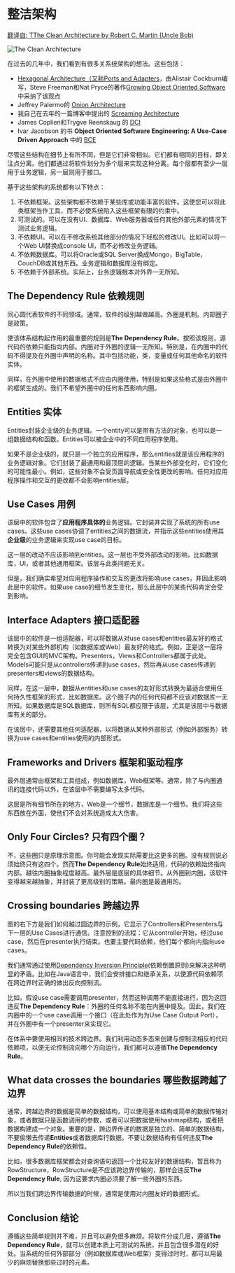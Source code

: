 # 整洁架构

[翻译自: TThe Clean Architecture by Robert C. Martin (Uncle Bob)](https://blog.cleancoder.com/uncle-bob/2012/08/13/the-clean-architecture.html)

![The Clean Architecture](https://blog.cleancoder.com/uncle-bob/images/2012-08-13-the-clean-architecture/CleanArchitecture.jpg)

在过去的几年中，我们看到有很多关系统架构的想法。这些包括：

* [Hexagonal Architecture（又称Ports and Adapters](http://alistair.cockburn.us/Hexagonal+architecture)，由Alistair Cockburn编写，Steve Freeman和Nat Pryce的著作[Growing Object Oriented Software](http://www.amazon.com/Growing-Object-Oriented-Software-Guided-Tests/dp/0321503627)中采纳了该观点
* Jeffrey Palermo的 [Onion Architecture](http://jeffreypalermo.com/blog/the-onion-architecture-part-1/)
* 我自己在去年的一篇博客中提出的 [Screaming Architecture](http://blog.cleancoders.com/2011-09-30-Screaming-Architecture) 
* James Coplien和Trygve Reenskaug 的 [DCI](http://www.amazon.com/Lean-Architecture-Agile-Software-Development/dp/0470684208/)
* Ivar Jacobson 的书 **Object Oriented Software Engineering: A Use-Case Driven Approach** 中的 [BCE](http://www.amazon.com/Object-Oriented-Software-Engineering-Approach/dp/0201544350)

尽管这些结构在细节上有所不同，但是它们非常相似。它们都有相同的目标，即关注点分离。他们都通过将软件划分为多个层来实现这种分离。每个层都有至少一层用于业务逻辑，另一层则用于接口。

基于这些架构的系统都有以下特点：

1. 不依赖框架。这些架构都不依赖于某些库或功能丰富的软件。这使您可以将此类框架当作工具，而不必使系统陷入这些框架有限的约束中。
2. 可测试的。可以在没有UI、数据库、Web服务器或任何其他外部元素的情况下测试业务逻辑。
3. 不依赖UI。可以在不修改系统其他部分的情况下轻松的修改UI。比如可以将一个Web UI替换成console UI，而不必修改业务逻辑。
4. 不依赖数据库。可以将Oracle或SQL Server换成Mongo，BigTable，CouchDB或其他东西。业务逻辑和数据库没有绑定。
5. 不依赖于外部系统。实际上，业务逻辑根本对外界一无所知。

## The Dependency Rule 依赖规则

同心圆代表软件的不同领域。通常，软件的级别越做越高。外圈是机制。内部圈子是政策。

使该体系结构起作用的最重要的规则是**The Dependency Rule**。按照该规则，源代码的依赖只能指向内部。内圈对于外圈的逻辑一无所知。特别是，在内圈中的代码不得提及在外圈中声明的名称。其中包括功能，类，变量或任何其他命名的软件实体。

同样，在外圈中使用的数据格式不应由内圈使用，特别是如果这些格式是由外圈中的框架生成的。我们不希望外圈中的任何东西影响内圈。

## Entities 实体

Entities封装企业级的业务逻辑。一个entity可以是带有方法的对象，也可以是一组数据结构和函数。Entities可以被企业中的不同应用程序使用。

如果不是企业级的，就只是一个独立的应用程序，那么entities就是该应用程序的业务逻辑对象。它们封装了最通用和最顶层的逻辑。当某些外部变化时，它们变化的可能性最小。例如，这些对象不会受页面导航或安全性更改的影响。任何对应用程序操作和交互的更改都不会影响entities层。

## Use Cases 用例

该层中的软件包含了**应用程序具体的**业务逻辑。它封装并实现了系统的所有use cases。这些use cases协调了entities之间的数据流，并指示这些entities使用其**企业级**的业务逻辑来实现use case的目标。

这一层的改动不应该影响到entities。这一层也不受外部改动的影响，比如数据库，UI，或者其他通用框架。该层与此类问题无关。

但是，我们确实希望对应用程序操作和交互的更改将影响use cases，并因此影响此层中的软件。如果use case的细节发生变化，那么此层中的某些代码肯定会受到影响。

## Interface Adapters 接口适配器

该层中的软件是一组适配器，可以将数据从对use cases和entities最友好的格式转换为对某些外部机构（如数据库或Web）最友好的格式。例如，正是这一层将完全包含GUI的MVC架构。Presenters，Views和Controllers都属于此处。Models可能只是从controllers传递到use cases，然后再从use cases传递到presenters和views的数据结构。

同样，在这一层中，数据从entities和use cases的友好形式转换为最适合使用任何持久性框架的形式，比如数据库。这个圈子内的任何代码都不应该对数据库一无所知。如果数据库是SQL数据库，则所有SQL都应限于该层，尤其是该层中与数据库有关的部分。

在该层中，还需要其他任何适配器，以将数据从某种外部形式（例如外部服务）转换为use cases和entities使用的内部形式。

## Frameworks and Drivers 框架和驱动程序

最外层通常由框架和工具组成，例如数据库，Web框架等。通常，除了与内圈通讯的连接代码以外，在该层中不需要编写太多代码。

这层是所有细节所在的地方，Web是一个细节，数据库是一个细节。我们将这些东西放在外面，使他们不会对系统造成太大伤害。

## Only Four Circles? 只有四个圈？

不，这些圈只是原理示意图。你可能会发现实际需要比这更多的圈。没有规则说必须始终只有这四个。然而**The Dependency Rule**始终适用，代码的依赖始终指向内部。越往内圈抽象程度越高。最外层是底层的具体细节。从外圈到内圈，该软件变得越来越抽象，并封装了更高级别的策略。最内圈是最通用的。

## Crossing boundaries 跨越边界

图的右下方是我们如何越过圆边界的示例，它显示了Controllers和Presenters与下一层的Use Cases进行通信。注意控制的流程：它从controller开始，经过use case，然后在presenter执行结束。也要主要代码依赖，他们每个都向内指向use cases。

我们通常通过使用[Dependency Inversion Principle](http://en.wikipedia.org/wiki/Dependency_inversion_principle)(依赖倒置原则)来解决这种明显的矛盾。比如在Java语言中，我们会安排接口和继承关系，以使源代码依赖项在跨边界时正确的做出反向控制流。

比如，假设use case需要调用presenter，然而这种调用不能直接进行，因为这回违反**The Dependency Rule**：外圈的任何名称不能在内圈中提及。因此，我们在内圈中的一个use case调用一个接口（在此处作为为Use Case Output Port），并在外圈中有一个presenter来实现它。

在体系中要使用相同的技术跨边界。我们利用动态多态来创建与控制流相反的代码依赖项，以便无论控制流向哪个方向运行，我们都可以遵循**The Dependency Rule**。

## What data crosses the boundaries 哪些数据跨越了边界

通常，跨越边界的数据是简单的数据结构，可以使用基本结构或简单的数据传输对象，或者数据只是函数调用的参数，或者可以把数据使用hashmap结构，或者把数据构建成一个对象。重要的是，跨边界传递的数据是独立的、简单的数据结构，不要偷懒去传递**Entities**或者数据库行数据。不要让数据结构有任何违反**The Dependency Rule**的依赖性。

比如，很多数据库框架都会对查询语句返回一个比较友好的数据结构，暂且称为RowStructure，RowStructure是不应该跨边界传输的，那样会违反**The Dependency Rule**, 因为这要求内圈必须要了解一些外圈的东西。

所以当我们跨边界传输数据的时候，通常是使用对内圈友好的数据形式。

## Conclusion 结论

遵循这些简单规则并不难，并且可以避免很多麻烦。将软件分成几层，遵循**The Dependency Rule**，就可以创建本质上可测试的系统，并且包含很多潜在的好处。当系统的任何外部部分（例如数据库或Web框架）变得过时时，都可以用最少的麻烦替换那些过时的元素。